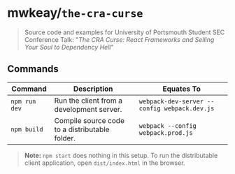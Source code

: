 # mwkeay/`the-cra-curse`

> Source code and examples for University of Portsmouth Student SEC Conference Talk: "*The CRA Curse: React Frameworks and Selling Your Soul to Dependency Hell*"

## Commands

| Command | Description | Equates To
| - | - | -
| `npm run dev` | Run the client from a development server. | `webpack-dev-server --config webpack.dev.js`
| `npm build` | Compile source code to a distributable folder. | `webpack --config webpack.prod.js`

> **Note:** `npm start` does nothing in this setup. To run the distributable client application, open `dist/index.html` in the browser. 